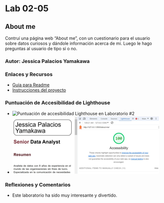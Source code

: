 # Lab 02-05
## About me
Contruí una página web “About me”, con un cuestionario para el usuario sobre datos curiosos y dándole información acerca de mi.
Luego le hago preguntas al usuario de tipo sí o no.
### Autor: Jessica Palacios Yamakawa
### Enlaces y Recursos
* [Guia para Readme](https://entertechschool.github.io/code-201-guide/curriculum/class-02/README-template.html)
* [Instrucciones del proyecto](https://entertechschool.github.io/code-201-guide/curriculum/class-02/project-setup)
### Puntuación de Accesibilidad de Lighthouse
* ![Puntuación de accesibilidad Lighthouse en Laboratorio #2](./img/lighthouse-lab02.jpg)
* ![Puntuación de accesibilidad Lighthouse en Laboratorio #2](./img/lighthouse-lab05.jpg)
### Reflexiones y Comentarios
* Este laboratorio ha sido muy interesante y divertido.
